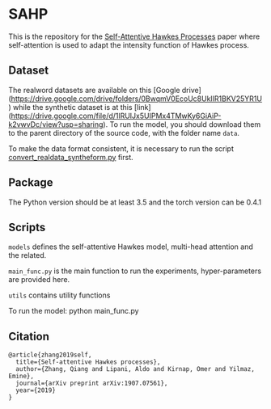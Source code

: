# SAHP

This is the repository for the [Self-Attentive Hawkes Processes](https://proceedings.icml.cc/static/paper_files/icml/2020/1421-Paper.pdf) paper where self-attention is used to adapt the intensity function of Hawkes process.

## Dataset
The realword datasets are available on this [Google drive] (https://drive.google.com/drive/folders/0BwqmV0EcoUc8UklIR1BKV25YR1U) while the synthetic dataset is at this [link] (https://drive.google.com/file/d/1lRUIJx5UIPMx4TMwKy6GiAiP-k2vwvDc/view?usp=sharing). To run the model, you should download them to
the parent directory of the source code, with the folder name `data`.

 To make the data format consistent, it is necessary to run the script [convert_realdata_syntheform.py](utils/convert_realdata_syntheform.py) first. 


## Package
The Python version should be at least 3.5 and the torch version can be 0.4.1

## Scripts
`models` defines the self-attentive Hawkes model, multi-head attention and the related.

`main_func.py` is the main function to run the experiments, hyper-parameters are provided here.

`utils` contains utility functions

To run the model: python main_func.py

## Citation
```
@article{zhang2019self,
  title={Self-attentive Hawkes processes},
  author={Zhang, Qiang and Lipani, Aldo and Kirnap, Omer and Yilmaz, Emine},
  journal={arXiv preprint arXiv:1907.07561},
  year={2019}
}
```
